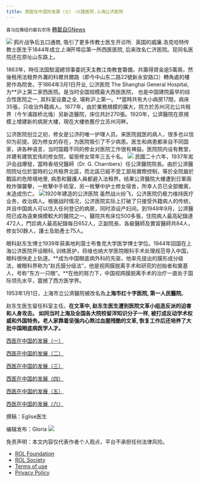 ```yaml
---
title: 西医在中国的发展（七）-兴建医院.上海公济医院
---
```

`喜马拉雅纽约磐石农场` [轉載自GNews](https://gnews.org/zh-hans/2330669/)

![](https://assets.gnews.org/wp-content/uploads/2022/04/公济医院-e1649706373738.jpeg)
鸦片战争后五口通商, 吸引了更多传教士医生开诊所.  英国的威廉.洛克哈特传教士医生于1844年成立*上海*开埠后第一所西医医院, 后来改名仁济医院。现同名医院还在原址山东路上。

1863年，時任法国駐滬總领事委託天主教江南教會籌備，共籌得資金逾5萬兩，然後租用法租界外灘的科爾貝爾路（即今中山东二路22號新永安路口）轉角處的樓房作為院舍。于1864年3月1日开业, 公济医院 The Shanghai General Hospital, 为**沪上第二家西医院。是当时全国规模最大西医医院， 也是中国建院最早的综合性医院之一, 其科室设置之全, 堪称沪上第一。**當時共有大小病房17間，病床35張，只收治外籍病人。1877年，由於業務規模的擴大，院方於苏州河北公共租界（今乍浦路桥北堍）另新造醫院，床位共計270張。1920年，公濟醫院在原規模上增建新的病房大樓，現在大樓依舊佇立苏州河畔。

公济医院创立之初，修女是公济的唯一护理人员。来医院就医的病人，很多也以信仰为前提。因为修女的存在，为医院吸引了不少病患。医生和病患都来自不同国家，讲各种语言，当时国籍不同的修女对医院工作很有裨益。医院院内设有教堂，并建有建筑宏伟的修女院，留居修女常年三五十名。
![](https://assets.gnews.org/wp-content/uploads/2022/04/搬迁到苏州河畔的公济医院-e1649706658280.jpeg)
民國二十六年，1937年淞沪会战爆發，當時香培兒醫師（Dr. G. Charnbers）任公濟醫院院長。由於公濟醫院院址位於當時的公共租界北區，而北區已經不受工部局實際控制，等於全院屬於戰區的危險境地里, 病患和醫護人員都避入法租界。结果公濟醫院大樓遭到日軍兩枚炸彈襲擊，一枚擊中手術室，另一枚擊中护士修女宿舍，所幸人员已全部撤离，未造成伤亡。
![](https://assets.gnews.org/wp-content/uploads/2022/04/1920年建造公济医院.jpg)1920年建造的公济医院
虽然战火纷飞，公济医院仍极力维持医疗业务，收治病人。根据战时情况，公济医院实际上打破了只接受外籍病人的传统，并且中国病人可以住入任何登记的病房，同时添设产妇间。到1948年9月，公濟醫院已成為遠東規模較大的醫院之一。醫院共有床位500多張，住院病人最高紀錄達472人，門診病人最高紀錄每日652人，正副院長、各級醫師及實習醫師共84人，修女50餘人，護士及助產士75人。

眼科赵东生博士1939年获奥地利茵士布鲁克大学医学博士学位。1944年回国在上海公济医院开设眼科, 训练医护，将维也纳大学医院眼科手术处理规范导入中国，眼科很快走上轨道。**成为中国眼底病外科的先驱，他率先提出的膜形成分级法，被眼科界称为“赵氏膜分级法”，他是视网膜脱离手术和研究的创始者和奠基人，号称“东方一只眼”。**在他的努力下，中国视网膜脱离手术的治疗一直处于国际领先水平，震撼了西方医学界。

1953年1月1日，上海市立公濟醫院被改名為**上海市红十字医院, 第一人民醫院**。

赵东生医生留任科室主任。**在文革中, 赵东生医生遭到医院文革小组造反派的迫害和人身攻击。 如同当时上海及全国各大院校留洋知识分子一样, 被打成反动学术权威和外国特务。老人家靠着坚强内心熬过血腥残酷的文革, 恢复工作后还培养了大批中国眼底病医学人才。**

[西医在中国的发展（一）](https://gnews.org/zh-hans/2230569/)

[西医在中国的发展（二）](https://gnews.org/zh-hans/2247529/)

[西医在中国的发展（三）](https://gnews.org/zh-hans/2266864/)

[西医在中国的发展（四）](https://gnews.org/zh-hans/2300811/)

[西医在中国的发展（五）](https://gnews.org/zh-hans/2329273/)

[西医在中国的发展（六）](https://gnews.org/zh-hans/2329876/)

撰稿：Eglise医生

编辑发布：Gloria
![](https://assets.gnews.org/wp-content/uploads/2022/03/IMG_3856.jpg)
 

免责声明：本文内容仅代表作者个人观点，平台不承担任何法律风险。

- [ROL Foundation](https://rolfoundation.org/)
- [ROL Society](https://rolsociety.org/)
- [Terms of use](https://gnews.org/terms-of-use-3/)
- [Privacy Policy](https://gnews.org/privacy-policy/)
